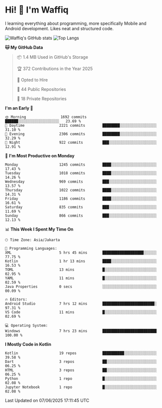 
# Hi! 👋 I'm Waffiq

I learning everything about programming, more specifically Mobile and Android development. Likes neat and structured code.

<!-- Get to know more about me?

<a href="https://www.linkedin.com/in/waffiqaziz/"><img src="https://img.shields.io/static/v1?label=%20&message=LinkedIn&logo=linkedin&logoColor=white&color=0A66C2&style=for-the-badge" alt="LinkedIn"></a>
<a href="https://www.instagram.com/waffiqaziz/"><img src="https://img.shields.io/static/v1?label=%20&message=instagram&logo=instagram&logoColor=white&labelColor=%23E1306C&color=%23E1306C&style=for-the-badge" alt="Instagram"></a>
<a href="https://web.facebook.com/WaffiqAziz/"><img src="https://img.shields.io/static/v1?label=%20&message=Facebook&logo=facebook&logoColor=white&color=1877F2&style=for-the-badge" alt="Facebook"></a>
<a href="https://twitter.com/waffiqaziz"><img src="https://img.shields.io/static/v1?label=%20&message=X&logo=x&logoColor=white&color=000000&style=for-the-badge" alt="X"></a> -->

![Waffiq's GitHub stats](https://github-readme-stats-eight-theta.vercel.app/api?username=waffiqaziz&show_icons=true&include_all_commits=true&count_private=true&theme=dark)
![Top Langs](https://github-readme-stats.vercel.app/api/top-langs/?username=waffiqaziz&layout=compact&langs_count=8&theme=dark)

<!--START_SECTION:waka-->
**🐱 My GitHub Data** 

> 📦 1.4 MB Used in GitHub's Storage 
 > 
> 🏆 372 Contributions in the Year 2025
 > 
> 💼 Opted to Hire
 > 
> 📜 44 Public Repositories 
 > 
> 🔑 18 Private Repositories 
 > 
**I'm an Early 🐤** 

```text
🌞 Morning                1692 commits        ██████░░░░░░░░░░░░░░░░░░░   23.69 % 
🌆 Daytime                2221 commits        ████████░░░░░░░░░░░░░░░░░   31.10 % 
🌃 Evening                2306 commits        ████████░░░░░░░░░░░░░░░░░   32.29 % 
🌙 Night                  922 commits         ███░░░░░░░░░░░░░░░░░░░░░░   12.91 % 
```
📅 **I'm Most Productive on Monday** 

```text
Monday                   1245 commits        ████░░░░░░░░░░░░░░░░░░░░░   17.43 % 
Tuesday                  1018 commits        ████░░░░░░░░░░░░░░░░░░░░░   14.26 % 
Wednesday                969 commits         ███░░░░░░░░░░░░░░░░░░░░░░   13.57 % 
Thursday                 1022 commits        ████░░░░░░░░░░░░░░░░░░░░░   14.31 % 
Friday                   1186 commits        ████░░░░░░░░░░░░░░░░░░░░░   16.61 % 
Saturday                 835 commits         ███░░░░░░░░░░░░░░░░░░░░░░   11.69 % 
Sunday                   866 commits         ███░░░░░░░░░░░░░░░░░░░░░░   12.13 % 
```


📊 **This Week I Spent My Time On** 

```text
🕑︎ Time Zone: Asia/Jakarta

💬 Programming Languages: 
XML                      5 hrs 45 mins       ███████████████████░░░░░░   77.75 % 
Kotlin                   1 hr 13 mins        ████░░░░░░░░░░░░░░░░░░░░░   16.53 % 
TOML                     13 mins             █░░░░░░░░░░░░░░░░░░░░░░░░   02.95 % 
YAML                     11 mins             █░░░░░░░░░░░░░░░░░░░░░░░░   02.59 % 
Java Properties          0 secs              ░░░░░░░░░░░░░░░░░░░░░░░░░   00.09 % 

🔥 Editors: 
Android Studio           7 hrs 12 mins       ████████████████████████░   97.31 % 
VS Code                  11 mins             █░░░░░░░░░░░░░░░░░░░░░░░░   02.69 % 

💻 Operating System: 
Windows                  7 hrs 23 mins       █████████████████████████   100.00 % 
```

**I Mostly Code in Kotlin** 

```text
Kotlin                   19 repos            ██████████░░░░░░░░░░░░░░░   39.58 % 
Dart                     3 repos             ██░░░░░░░░░░░░░░░░░░░░░░░   06.25 % 
HTML                     3 repos             ██░░░░░░░░░░░░░░░░░░░░░░░   06.25 % 
Python                   1 repo              █░░░░░░░░░░░░░░░░░░░░░░░░   02.08 % 
Jupyter Notebook         1 repo              █░░░░░░░░░░░░░░░░░░░░░░░░   02.08 % 
```




 Last Updated on 07/06/2025 17:11:45 UTC
<!--END_SECTION:waka-->
